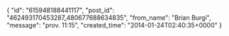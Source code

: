  {
   "id": "615948188441117",
   "post_id": "462493170453287_480677688634835",
   "from_name": "Brian Burgi",
   "message": "prov. 11:15",
   "created_time": "2014-01-24T02:40:35+0000"
 }
